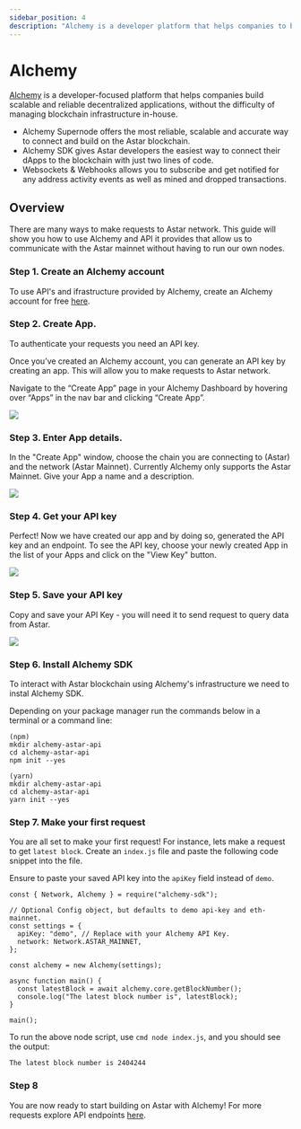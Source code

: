 ```yaml
---
sidebar_position: 4
description: "Alchemy is a developer platform that helps companies to build scalable and reliable decentralized applications without the difficulty of managing blockchain infrastructure in-house."
---
```


# Alchemy
[Alchemy] is a developer-focused platform that helps companies build scalable and reliable decentralized applications, without the difficulty of managing blockchain infrastructure in-house.

- Alchemy Supernode offers the most reliable, scalable and accurate way to connect and build on the Astar blockchain.
- Alchemy SDK gives Astar developers the easiest way to connect their dApps to the blockchain with just two lines of code.
- Websockets & Webhooks allows you to subscribe and get notified for any address activity events as well as mined and dropped transactions.

## Overview
There are many ways to make requests to Astar network. This guide will show you how to use Alchemy and API it provides that allow us to communicate with the Astar mainnet without having to run our own nodes. 

### Step 1. Create an Alchemy account

To use API's and ifrastructure provided by Alchemy, create an Alchemy account for free [here](https://www.alchemy.com/).

### Step 2. Create App.


To authenticate your requests you need an API key. 

Once you’ve created an Alchemy account, you can generate an API key by creating an app. This will allow you to make requests to Astar network.

Navigate to the “Create App” page in your Alchemy Dashboard by hovering over “Apps” in the nav bar and clicking “Create App”.

![](https://i.imgur.com/kC5t94Q.jpg)

### Step 3. Enter App details.

In the "Create App" window, choose the chain you are connecting to (Astar) and the network (Astar Mainnet). Currently Alchemy only supports the Astar Mainnet. Give your App a name and a description. 

![](https://i.imgur.com/LBbPAEC.jpg)


### Step 4. Get your API key

Perfect! Now we have created our app and by doing so, generated the API key and an endpoint. To see the API key, choose your newly created App in the list of your Apps and click on the "View Key" button.

![](https://i.imgur.com/SFern1V.jpg)

### Step 5. Save your API key

Copy and save your API Key - you will need it to send request to query data from Astar.

![](https://i.imgur.com/X4aGtSu.jpg)



### Step 6.  Install Alchemy SDK

To interact with Astar blockchain using Alchemy's infrastructure we need to instal Alchemy SDK. 

Depending on your package manager run the commands below in a terminal or a command line:

```
(npm)
mkdir alchemy-astar-api
cd alchemy-astar-api
npm init --yes
```

```
(yarn)
mkdir alchemy-astar-api
cd alchemy-astar-api
yarn init --yes
```


### Step 7. Make your first request

You are all set to make your first request! For instance, lets make a request to get `latest block`. Create an `index.js` file and paste the following code snippet into the file.

Ensure to paste your saved API key into the `apiKey` field instead of `demo`.

```
const { Network, Alchemy } = require("alchemy-sdk");

// Optional Config object, but defaults to demo api-key and eth-mainnet.
const settings = {
  apiKey: "demo", // Replace with your Alchemy API Key.
  network: Network.ASTAR_MAINNET, 
};

const alchemy = new Alchemy(settings);

async function main() {
  const latestBlock = await alchemy.core.getBlockNumber();
  console.log("The latest block number is", latestBlock);
}

main();
```


To run the above node script, use `cmd node index.js`, and you should see the output:

```
The latest block number is 2404244
```



### Step 8

You are now ready to start building on Astar with Alchemy!
For more requests explore API endpoints [here](https://docs.alchemy.com/reference/astar-api-endpoints). 


[Alchemy]: https://www.alchemy.com/